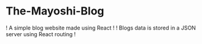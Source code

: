 # The-Mayoshi-Blog

! A simple blog website made using React !
! Blogs data is stored in a JSON server using React routing !
